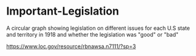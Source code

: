 # Important-Legislation
A circular graph showing legislation on different issues for each U.S state and territory in 1918 and whether the legislation was "good" or "bad"

https://www.loc.gov/resource/rbnawsa.n7111/?sp=3

